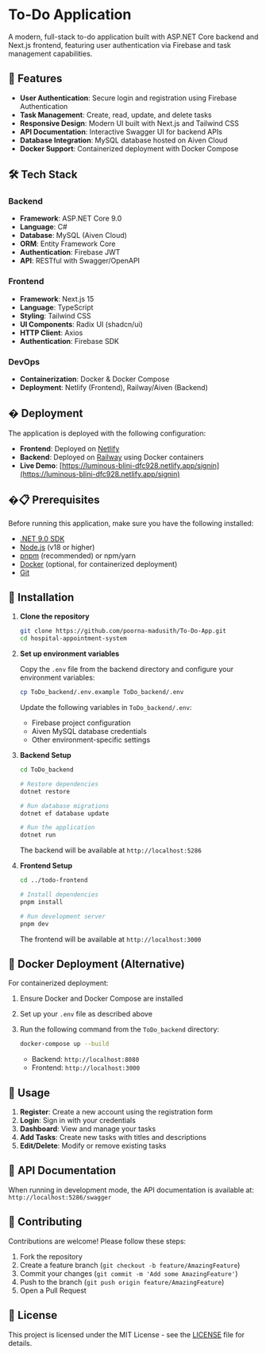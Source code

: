 # To-Do Application

A modern, full-stack to-do application built with ASP.NET Core backend and Next.js frontend, featuring user authentication via Firebase and task management capabilities.

## 🚀 Features

- **User Authentication**: Secure login and registration using Firebase Authentication
- **Task Management**: Create, read, update, and delete tasks
- **Responsive Design**: Modern UI built with Next.js and Tailwind CSS
- **API Documentation**: Interactive Swagger UI for backend APIs
- **Database Integration**: MySQL database hosted on Aiven Cloud
- **Docker Support**: Containerized deployment with Docker Compose

## 🛠️ Tech Stack

### Backend
- **Framework**: ASP.NET Core 9.0
- **Language**: C#
- **Database**: MySQL (Aiven Cloud)
- **ORM**: Entity Framework Core
- **Authentication**: Firebase JWT
- **API**: RESTful with Swagger/OpenAPI

### Frontend
- **Framework**: Next.js 15
- **Language**: TypeScript
- **Styling**: Tailwind CSS
- **UI Components**: Radix UI (shadcn/ui)
- **HTTP Client**: Axios
- **Authentication**: Firebase SDK

### DevOps
- **Containerization**: Docker & Docker Compose
- **Deployment**: Netlify (Frontend), Railway/Aiven (Backend)

## � Deployment

The application is deployed with the following configuration:

- **Frontend**: Deployed on [Netlify](https://luminous-blini-dfc928.netlify.app/)
- **Backend**: Deployed on [Railway](https://to-do-app-production-016d.up.railway.app/) using Docker containers
- **Live Demo**: [https://luminous-blini-dfc928.netlify.app/signin](https://luminous-blini-dfc928.netlify.app/signin)

## �📋 Prerequisites

Before running this application, make sure you have the following installed:

- [.NET 9.0 SDK](https://dotnet.microsoft.com/download/dotnet/9.0)
- [Node.js](https://nodejs.org/) (v18 or higher)
- [pnpm](https://pnpm.io/) (recommended) or npm/yarn
- [Docker](https://www.docker.com/) (optional, for containerized deployment)
- [Git](https://git-scm.com/)

## 🔧 Installation

1. **Clone the repository**
   ```bash
   git clone https://github.com/poorna-madusith/To-Do-App.git
   cd hospital-appointment-system
   ```

2. **Set up environment variables**

   Copy the `.env` file from the backend directory and configure your environment variables:
   ```bash
   cp ToDo_backend/.env.example ToDo_backend/.env
   ```

   Update the following variables in `ToDo_backend/.env`:
   - Firebase project configuration
   - Aiven MySQL database credentials
   - Other environment-specific settings

3. **Backend Setup**
   ```bash
   cd ToDo_backend
   
   # Restore dependencies
   dotnet restore
   
   # Run database migrations
   dotnet ef database update
   
   # Run the application
   dotnet run
   ```

   The backend will be available at `http://localhost:5286`

4. **Frontend Setup**
   ```bash
   cd ../todo-frontend
   
   # Install dependencies
   pnpm install
   
   # Run development server
   pnpm dev
   ```

   The frontend will be available at `http://localhost:3000`

## 🐳 Docker Deployment (Alternative)

For containerized deployment:

1. Ensure Docker and Docker Compose are installed
2. Set up your `.env` file as described above
3. Run the following command from the `ToDo_backend` directory:

   ```bash
   docker-compose up --build
   ```

   - Backend: `http://localhost:8080`
   - Frontend: `http://localhost:3000`

## 📖 Usage

1. **Register**: Create a new account using the registration form
2. **Login**: Sign in with your credentials
3. **Dashboard**: View and manage your tasks
4. **Add Tasks**: Create new tasks with titles and descriptions
5. **Edit/Delete**: Modify or remove existing tasks

## 🔌 API Documentation

When running in development mode, the API documentation is available at:
`http://localhost:5286/swagger`

## 🤝 Contributing

Contributions are welcome! Please follow these steps:

1. Fork the repository
2. Create a feature branch (`git checkout -b feature/AmazingFeature`)
3. Commit your changes (`git commit -m 'Add some AmazingFeature'`)
4. Push to the branch (`git push origin feature/AmazingFeature`)
5. Open a Pull Request

## 📝 License

This project is licensed under the MIT License - see the [LICENSE](LICENSE) file for details.



